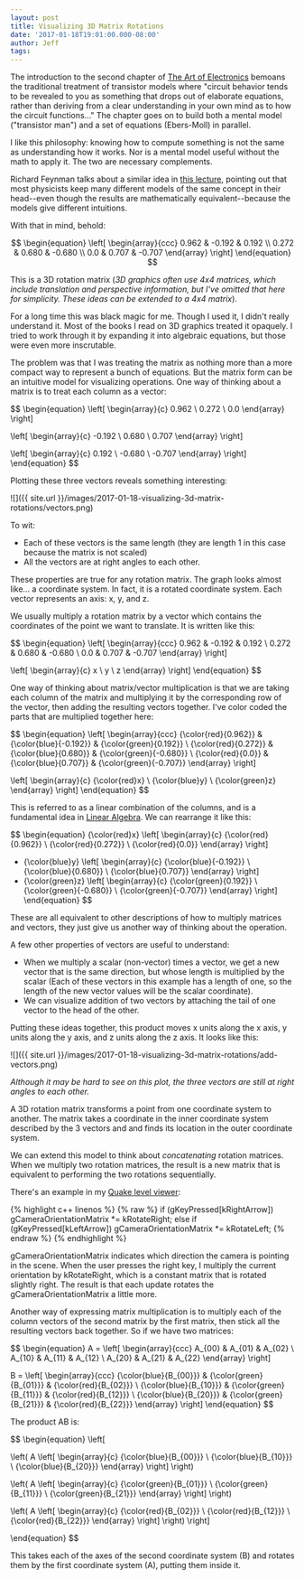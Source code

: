 ```yaml
---
layout: post
title: Visualizing 3D Matrix Rotations
date: '2017-01-18T19:01:00.000-08:00'
author: Jeff
tags:
---
```


<script type="text/javascript" async
  src="https://cdn.mathjax.org/mathjax/latest/MathJax.js?config=TeX-MML-AM_CHTML">
</script>

The introduction to the second chapter of
[The Art of Electronics](https://www.goodreads.com/book/show/569775.The_Art_of_Electronics)
bemoans the traditional treatment of transistor models where "circuit behavior
tends to be revealed to you as something that drops out of elaborate equations,
rather than deriving from a clear understanding in your own mind as to how the
circuit functions..." The chapter goes on to build both a mental
model ("transistor man") and a set of equations (Ebers-Moll) in parallel.

I like this philosophy: knowing how to compute something is not the same as
understanding how it works. Nor is a mental model useful without the math to
apply it. The two are necessary complements.

Richard Feynman talks about a similar idea in [this lecture](https://youtu.be/NM-zWTU7X-k),
pointing out that most physicists keep many different models of the same
concept in their head--even though the results are mathematically
equivalent--because the models give different intuitions.

With that in mind, behold:

$$
\begin{equation}
\left[ \begin{array}{ccc}
    0.962 & -0.192 & 0.192  \\
    0.272 & 0.680  & -0.680  \\
    0.0   & 0.707  & -0.707
\end{array} \right]
\end{equation}
$$

This is a 3D rotation matrix (*3D graphics often use 4x4 matrices, which include
translation and perspective information, but I've omitted that here for
simplicity. These ideas can be extended to a 4x4 matrix*).

For a long time this was black magic for me. Though I used it, I didn't really
understand it. Most of the books I read on 3D graphics treated it opaquely. I
tried to work through it by expanding it into algebraic equations, but those
were even more inscrutable.

The problem was that I was treating the matrix as nothing more than a more
compact way to represent a bunch of equations. But the matrix form can be an
intuitive model for visualizing operations. One way of thinking about a matrix
is to treat each column as a vector:

$$
\begin{equation}
\left[ \begin{array}{c}
    0.962   \\
    0.272   \\
    0.0
\end{array} \right]

\left[ \begin{array}{c}
    -0.192  \\
    0.680  \\
    0.707
\end{array} \right]

\left[ \begin{array}{c}
    0.192  \\
    -0.680  \\
    -0.707
\end{array} \right]
\end{equation}
$$

Plotting these three vectors reveals something interesting:

![]({{ site.url }}/images/2017-01-18-visualizing-3d-matrix-rotations/vectors.png)

To wit:

- Each of these vectors is the same length (they are length 1 in this case
  because the matrix is not scaled)
- All the vectors are at right angles to each other.

These properties are true for any rotation matrix. The graph looks almost
like... a coordinate system. In fact, it is a rotated coordinate system.
Each vector represents an axis: x, y, and z.

We usually multiply a rotation matrix by a vector which contains the coordinates
of the point we want to translate. It is written like this:

$$
\begin{equation}
\left[ \begin{array}{ccc}
    0.962 & -0.192 & 0.192  \\
    0.272 & 0.680 & -0.680  \\
    0.0 & 0.707 & -0.707
\end{array} \right]

\left[ \begin{array}{c}
    x \\
    y \\
    z
\end{array} \right]
\end{equation}
$$

One way of thinking about matrix/vector multiplication is that we are taking each
column of the matrix and multiplying it by the corresponding row of the vector,
then adding the resulting vectors together. I've color coded the parts that
are multiplied together here:

$$
\begin{equation}
\left[ \begin{array}{ccc}
    {\color{red}{0.962}} & {\color{blue}{-0.192}} & {\color{green}{0.192}}  \\
    {\color{red}{0.272}} & {\color{blue}{0.680}} & {\color{green}{-0.680}}  \\
    {\color{red}{0.0}} & {\color{blue}{0.707}} & {\color{green}{-0.707}}
\end{array} \right]

\left[ \begin{array}{c}
    {\color{red}x} \\
    {\color{blue}y} \\
    {\color{green}z}
\end{array} \right]
\end{equation}
$$

This is referred to as a linear combination of the columns, and is a fundamental
idea in [Linear Algebra](https://www.khanacademy.org/math/linear-algebra).
We can rearrange it like this:

$$
\begin{equation}
{\color{red}x}
\left[ \begin{array}{c}
    {\color{red}{0.962}} \\
    {\color{red}{0.272}} \\
    {\color{red}{0.0}}
\end{array} \right]
+ {\color{blue}y}
\left[ \begin{array}{c}
    {\color{blue}{-0.192}} \\
    {\color{blue}{0.680}} \\
    {\color{blue}{0.707}}
\end{array} \right]
+ {\color{green}z}
\left[ \begin{array}{c}
    {\color{green}{0.192}} \\
    {\color{green}{-0.680}} \\
    {\color{green}{-0.707}}
\end{array} \right]
\end{equation}
$$

These are all equivalent to other descriptions of how to multiply matrices and
vectors, they just give us another way of thinking about the operation.

A few other properties of vectors are useful to understand:

- When we multiply a scalar (non-vector) times a vector, we get a new vector
  that is the same direction, but whose length is multiplied by the scalar
  (Each of these vectors in this example has a length of one, so the length of
  the new vector values will be the scalar coordinate).
- We can visualize addition of two vectors by attaching the tail of one vector
  to the head of the other.

Putting these ideas together, this product moves x units along the x axis, y
units along the y axis, and z units along the z axis. It looks like this:

![]({{ site.url }}/images/2017-01-18-visualizing-3d-matrix-rotations/add-vectors.png)

*Although it may be hard to see on this plot, the three vectors are still at right angles to each other.*

A 3D rotation matrix transforms a point from one coordinate system to another.
The matrix takes a coordinate in the inner coordinate system described
by the 3 vectors and and finds its location in the outer coordinate system.

We can extend this model to think about *concatenating* rotation matrices. When
we multiply two rotation matrices, the result is a new matrix that is
equivalent to performing the two rotations sequentially.

There's an example in my
[Quake level viewer](https://github.com/jbush001/NyuziProcessor/blob/301af589415dfa0f074f19a3b234a4613f3e5bad/software/apps/quakeview/main.cpp#L134):

{% highlight c++ linenos %}
{% raw %}
    if (gKeyPressed[kRightArrow])
        gCameraOrientationMatrix *= kRotateRight;
    else if (gKeyPressed[kLeftArrow])
        gCameraOrientationMatrix *= kRotateLeft;
{% endraw %}
{% endhighlight %}

gCameraOrientationMatrix indicates which direction the camera is pointing in
the scene. When the user presses the right key, I multiply the current
orientation by kRotateRight, which is a constant matrix that is rotated
slightly right. The result is that each update rotates the gCameraOrientationMatrix
a little more.

Another way of expressing matrix multiplication is to multiply each of the column
vectors of the second matrix by the first matrix, then stick all the resulting vectors
back together. So if we have two matrices:

$$
\begin{equation}
A = \left[ \begin{array}{ccc}
    A_{00} & A_{01} & A_{02}  \\
    A_{10} & A_{11} & A_{12}  \\
    A_{20} & A_{21} & A_{22}
\end{array} \right]

B = \left[ \begin{array}{ccc}
    {\color{blue}{B_{00}}} & {\color{green}{B_{01}}} & {\color{red}{B_{02}}}  \\
    {\color{blue}{B_{10}}} & {\color{green}{B_{11}}} & {\color{red}{B_{12}}}  \\
    {\color{blue}{B_{20}}} & {\color{green}{B_{21}}} & {\color{red}{B_{22}}}
\end{array} \right]
\end{equation}
$$

The product AB is:

$$
\begin{equation}
\left[

\left(
    A
\left[ \begin{array}{c}
    {\color{blue}{B_{00}}} \\
    {\color{blue}{B_{10}}} \\
    {\color{blue}{B_{20}}}
\end{array} \right]
\right)

\left(
    A
\left[ \begin{array}{c}
    {\color{green}{B_{01}}} \\
    {\color{green}{B_{11}}} \\
    {\color{green}{B_{21}}}
\end{array} \right]
\right)

\left(
    A
\left[ \begin{array}{c}
    {\color{red}{B_{02}}} \\
    {\color{red}{B_{12}}} \\
    {\color{red}{B_{22}}}
\end{array} \right]
\right)
\right]

\end{equation}
$$

This takes each of the axes of the second coordinate system (B) and
rotates them by the first coordinate system (A), putting them inside it.
